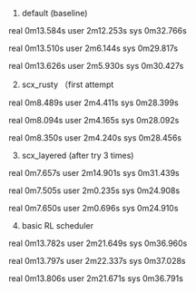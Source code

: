 1. default (baseline)

real    0m13.584s
user    2m12.253s
sys     0m32.766s

real    0m13.510s
user    2m6.144s
sys     0m29.817s

real    0m13.626s
user    2m5.930s
sys     0m30.427s

2. scx_rusty （first attempt

real    0m8.489s
user    2m4.411s
sys     0m28.399s

real    0m8.094s
user    2m4.165s
sys     0m28.092s

real    0m8.350s
user    2m4.240s
sys     0m28.456s

3. scx_layered (after try 3 times)

real    0m7.657s
user    2m14.901s
sys     0m31.439s

real    0m7.505s
user    2m0.235s
sys     0m24.908s

real    0m7.650s
user    2m0.696s
sys     0m24.910s

4. basic RL scheduler

real    0m13.782s
user    2m21.649s
sys     0m36.960s

real    0m13.797s
user    2m22.337s
sys     0m37.028s

real    0m13.806s
user    2m21.671s
sys     0m36.791s
